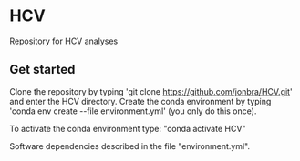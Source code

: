 # HCV
Repository for HCV analyses

## Get started
Clone the repository by typing 'git clone https://github.com/jonbra/HCV.git' and enter the HCV directory.
Create the conda environment by typing 'conda env create --file environment.yml' (you only do this once).
 
To activate the conda environment type: "conda activate HCV"

Software dependencies described in the file "environment.yml". 
